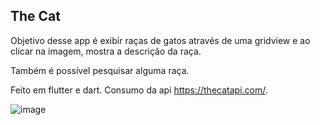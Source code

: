 <h2>The Cat</h2>

Objetivo desse app é exibir raças de gatos através de uma gridview e ao clicar na imagem, mostra a descrição da raça.

Também é possível pesquisar alguma raça.

Feito em flutter e dart. Consumo da api https://thecatapi.com/.

![image](https://user-images.githubusercontent.com/61761638/117517157-7ab85c80-af71-11eb-945a-e1e6f27303be.png)
